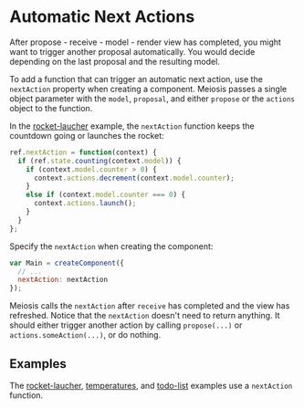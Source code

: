 # Automatic Next Actions

After propose - receive - model - render view has completed, you might want to trigger another proposal automatically. You would decide depending on the last proposal and the resulting model.

To add a function that can trigger an automatic next action, use the `nextAction` property when creating a component. Meiosis passes a single object parameter with the `model`, `proposal`, and either `propose` or the `actions` object to the function.

In the [rocket-laucher](https://github.com/foxdonut/meiosis-examples/tree/v0.9.0/examples/rocket-launcher) example, the `nextAction` function keeps the countdown going or launches the rocket:

```javascript
ref.nextAction = function(context) {
  if (ref.state.counting(context.model)) {
    if (context.model.counter > 0) {
      context.actions.decrement(context.model.counter);
    }
    else if (context.model.counter === 0) {
      context.actions.launch();
    }
  }
};
```

Specify the `nextAction` when creating the component:

```javascript
var Main = createComponent({
  // ...
  nextAction: nextAction
});
```

Meiosis calls the `nextAction` after `receive` has completed and the view has refreshed. Notice that the `nextAction` doesn't need to return anything. It should either trigger another action by calling `propose(...)` or `actions.someAction(...)`, or do nothing.

## Examples

The [rocket-laucher](https://github.com/foxdonut/meiosis-examples/tree/v0.9.0/examples/rocket-launcher),
[temperatures](https://github.com/foxdonut/meiosis-examples/tree/v0.9.0/examples/temperatures), and
[todo-list](https://github.com/foxdonut/meiosis-examples/tree/v0.9.0/examples/todo-list) examples use a `nextAction` function.
